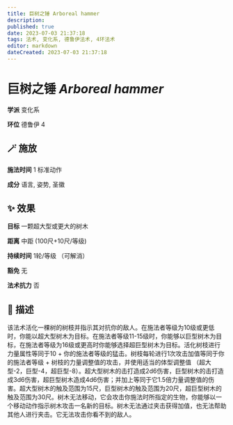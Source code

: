 ```yaml
---
title: 巨树之锤 Arboreal hammer
description: 
published: true
date: 2023-07-03 21:37:18
tags: 法术, 变化系, 德鲁伊法术, 4环法术
editor: markdown
dateCreated: 2023-07-03 21:37:18
---
```


# **巨树之锤** *Arboreal hammer*

**学派** 变化系 

**环位** 德鲁伊 4

## 🪄 施放

**施法时间** 1 标准动作

**成分** 语言, 姿势, 圣徽

## ✨ 效果 

**目标** 一颗超大型或更大的树木 

**距离** 中距 (100尺+10尺/等级)  

**持续时间** 1轮/等级 （可解消） 

**豁免** 无

**法术抗力** 否

## 📖 描述

该法术活化一棵树的树枝并指示其对抗你的敌人。在施法者等级为10级或更低时，你能以超大型树木为目标。在施法者等级11-15级时，你能够以巨型树木为目标，在施法者等级为16级或更高时你能够选择超巨型树木为目标。活化树枝进行力量属性等同于10 + 你的施法者等级的猛击。树枝每轮进行1次攻击加值等同于你的施法者等级 + 树枝的力量调整值的攻击，并使用适当的体型调整值 （超大型-2，巨型-4，超巨型-8）。超大型树木的击打造成2d6伤害，巨型树木的击打造成3d6伤害，超巨型树木造成4d6伤害；并加上等同于它1.5倍力量调整值的伤害。超大型树木的触及范围为15尺，巨型树木的触及范围为20尺，超巨型树木的触及范围为30尺。树木无法移动，它会攻击你施法时所指定的生物，你能够以一个移动动作指示树木攻击一名新的目标。树木无法通过夹击获得加值，也无法帮助其他人进行夹击。它无法攻击你看不到的敌人。
    